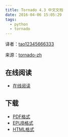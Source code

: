 ```yaml
---
title: Tornado 4.3 中文文档
date: 2016-04-06 15:05:29
tags:
  - python
  - tornado
---
```


译者：[tao12345666333](https://github.com/tao12345666333)

来源：[tornado-zh](https://github.com/tao12345666333/tornado-zh)

<!--more-->

## 在线阅读 ##

+ [在线阅读](http://tornado-zh.readthedocs.org/zh/latest/)

## 下载 ##

+ [PDF格式](http://readthedocs.org/projects/tornado-zh/downloads/pdf/latest/)
+ [EPUB格式](http://readthedocs.org/projects/tornado-zh/downloads/epub/latest/)
+ [HTML格式](http://readthedocs.org/projects/tornado-zh/downloads/htmlzip/latest/)

